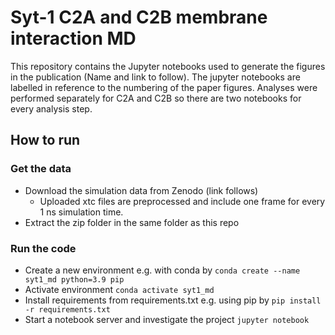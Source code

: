# Syt-1 C2A and C2B membrane interaction MD

This repository contains the Jupyter notebooks used to generate the figures in the publication (Name and link to follow).
The jupyter notebooks are labelled in reference to the numbering of the paper figures.
Analyses were performed separately for C2A and C2B so there are two notebooks for every analysis step.

## How to run

### Get the data

* Download the simulation data from Zenodo (link follows)
   * Uploaded xtc files are preprocessed and include one frame for every 1 ns simulation time. 
* Extract the zip folder in the same folder as this repo

### Run the code
* Create a new environment e.g. with conda by ```conda create --name syt1_md python=3.9 pip```
* Activate environment ```conda activate syt1_md```
* Install requirements from requirements.txt e.g. using pip by ```pip install -r requirements.txt```
* Start a notebook server and investigate the project ```jupyter notebook```